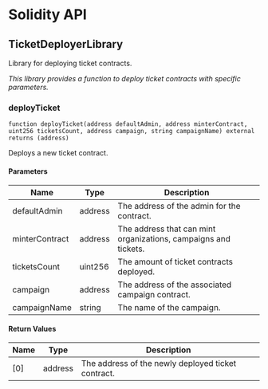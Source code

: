 # Solidity API

## TicketDeployerLibrary

Library for deploying ticket contracts.

_This library provides a function to deploy ticket contracts with specific parameters._

### deployTicket

```solidity
function deployTicket(address defaultAdmin, address minterContract, uint256 ticketsCount, address campaign, string campaignName) external returns (address)
```

Deploys a new ticket contract.

#### Parameters

| Name | Type | Description |
| ---- | ---- | ----------- |
| defaultAdmin | address | The address of the admin for the contract. |
| minterContract | address | The address that can mint organizations, campaigns and tickets. |
| ticketsCount | uint256 | The amount of ticket contracts deployed. |
| campaign | address | The address of the associated campaign contract. |
| campaignName | string | The name of the campaign. |

#### Return Values

| Name | Type | Description |
| ---- | ---- | ----------- |
| [0] | address | The address of the newly deployed ticket contract. |

